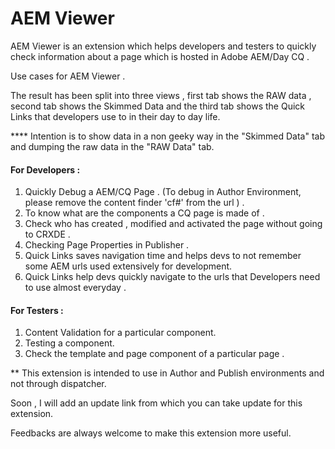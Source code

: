 AEM Viewer
==========

AEM Viewer is an extension which helps developers and testers to quickly check information about a page which is hosted in Adobe AEM/Day CQ . 

Use cases for AEM Viewer .

The result has been split into three views , first tab shows the RAW data , second tab shows the Skimmed Data and the third tab shows the Quick Links that developers use to in their day to day life. 

**** Intention is to show data in a non geeky way in the "Skimmed Data" tab and dumping the raw data in the "RAW Data" tab.

#### For Developers :

1. Quickly Debug a AEM/CQ Page . (To debug in Author Environment, please remove the content finder 'cf#' from the url ) .
2. To know what are the components a CQ page is made of .
3. Check who has created , modified and activated the page without going to CRXDE .
4. Checking Page Properties in Publisher .
5. Quick Links saves navigation time and helps devs to not remember some AEM urls used extensively for development.
6. Quick Links help devs quickly navigate to the urls that Developers need to use almost everyday .


#### For Testers :

1. Content Validation for a particular component.
2. Testing a component.
3. Check the template and page component of a particular page .

** This extension is intended to use in Author and Publish environments and not through dispatcher. 

Soon , I will add an update link from which you can take update for this extension.

Feedbacks are always welcome to make this extension more useful.




